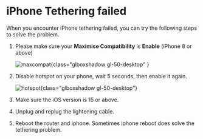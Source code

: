 # iPhone Tethering failed

When you encounter iPhone tethering failed, you can try the following steps to solve the problem.

1. Please make sure your **Maximise Compatibility** is **Enable** (iPhone 8 or above)

    ![maxcompat](https://static.gl-inet.com/docs/en/4/tutorials/iphone_tethering_fail/maxcompat.PNG){class="glboxshadow gl-50-desktop" }

2. Disable hotspot on your phone, wait 5 seconds, then enable it again.

    ![hotspot](https://static.gl-inet.com/docs/en/4/tutorials/iphone_tethering_fail/hotspot.PNG){class="glboxshadow gl-50-desktop"}

3. Make sure the iOS version is 15 or above.

4. Unplug and replug the lightening cable.

5. Reboot the router and iphone. Sometimes iphone reboot does solve the tethering problem.
